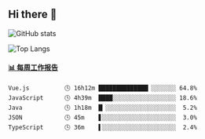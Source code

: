 ## Hi there 👋

![GitHub stats](https://github-readme-stats.orilight.top/api?username=orilights)

![Top Langs](https://github-readme-stats.orilight.top/api/top-langs/?username=orilights&layout=compact)

<!-- waka-box start -->
#### <a href="https://gist.github.com/92c8d5b388768c10efcba86e82b7c4fb" target="_blank">📊 每周工作报告</a>
```text
Vue.js          🕓 16h12m ██████████████▏░░░░░░░ 64.8%
JavaScript      🕓 4h39m  ████░░░░░░░░░░░░░░░░░░ 18.6%
Java            🕓 1h18m  █▏░░░░░░░░░░░░░░░░░░░░  5.2%
JSON            🕓 45m    ▋░░░░░░░░░░░░░░░░░░░░░  3.0%
TypeScript      🕓 36m    ▌░░░░░░░░░░░░░░░░░░░░░  2.4%
```
<!-- Powered by https://github.com/journey-ad/waka-box-go . -->
<!-- waka-box end -->
